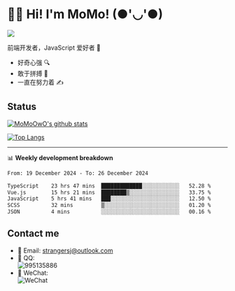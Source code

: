 # 👨‍🎓 Hi! I'm MoMo! (●'◡'●)

[![](https://img.shields.io/badge/-@MoMoOwO-%23181717?style=flat-square&logo=github)](https://github.com/MoMoOwO)

前端开发者，JavaScript 爱好者 💖
- 好奇心强 🔍
- 敢于拼搏 💪
- 一直在努力着 ✍

## Status

[![MoMoOwO's github stats](https://github-readme-stats.vercel.app/api?username=MoMoOwO&show_icons=true&theme=tokyonight)](https://github.com/MoMoOwO)

[![Top Langs](https://github-readme-stats.vercel.app/api/top-langs/?username=MoMoOwO&layout=compact&theme=tokyonight)](https://github.com/MoMoOwO)

---

📊 **Weekly development breakdown**

<!--START_SECTION:waka-->

```txt
From: 19 December 2024 - To: 26 December 2024

TypeScript    23 hrs 47 mins  █████████████░░░░░░░░░░░░   52.28 %
Vue.js        15 hrs 21 mins  ████████▒░░░░░░░░░░░░░░░░   33.75 %
JavaScript    5 hrs 41 mins   ███░░░░░░░░░░░░░░░░░░░░░░   12.50 %
SCSS          32 mins         ▒░░░░░░░░░░░░░░░░░░░░░░░░   01.20 %
JSON          4 mins          ░░░░░░░░░░░░░░░░░░░░░░░░░   00.16 %
```

<!--END_SECTION:waka-->

## Contact me

- 📧 Email: strangersj@outlook.com
- 🐧 QQ:  
  ![995135886](https://i.loli.net/2020/11/27/Yx6eDSQi34Va5IA.jpg)
- 💭 WeChat:  
  ![WeChat](https://i.loli.net/2020/11/27/wWX6uVoIQqig5KP.jpg)
  
